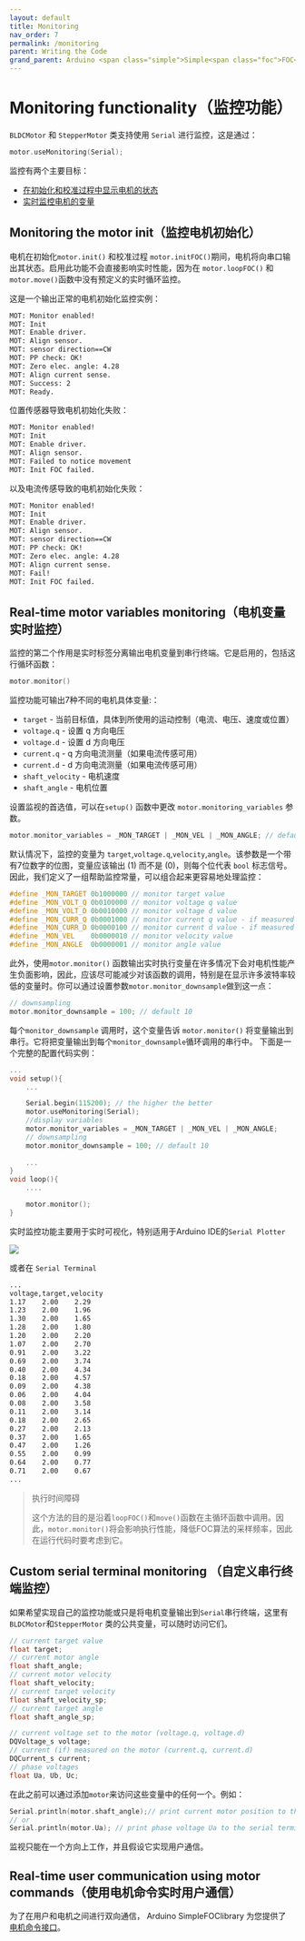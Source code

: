 ```yaml
---
layout: default
title: Monitoring
nav_order: 7
permalink: /monitoring
parent: Writing the Code
grand_parent: Arduino <span class="simple">Simple<span class="foc">FOC</span>library</span> 
---
```



# Monitoring functionality（监控功能）

 `BLDCMotor` 和 `StepperMotor` 类支持使用 `Serial` 进行监控，这是通过：

```cpp
motor.useMonitoring(Serial);
```

监控有两个主要目标：
- [在初始化和校准过程中显示电机的状态](#monitoring-the-motor-init) 
- [实时监控电机的变量](#real-time-motor-variables-monitoring)

## Monitoring the motor init（监控电机初始化）
电机在初始化`motor.init()` 和校准过程 `motor.initFOC()`期间，电机将向串口输出其状态。启用此功能不会直接影响实时性能，因为在 `motor.loopFOC()` 和`motor.move()`函数中没有预定义的实时循环监控。

这是一个输出正常的电机初始化监控实例：

```sh
MOT: Monitor enabled!
MOT: Init
MOT: Enable driver.
MOT: Align sensor.
MOT: sensor direction==CW
MOT: PP check: OK!
MOT: Zero elec. angle: 4.28
MOT: Align current sense.
MOT: Success: 2
MOT: Ready.
```

位置传感器导致电机初始化失败：
```sh
MOT: Monitor enabled!
MOT: Init
MOT: Enable driver.
MOT: Align sensor.
MOT: Failed to notice movement
MOT: Init FOC failed.
```

以及电流传感导致的电机初始化失败：
```sh
MOT: Monitor enabled!
MOT: Init
MOT: Enable driver.
MOT: Align sensor.
MOT: sensor direction==CW
MOT: PP check: OK!
MOT: Zero elec. angle: 4.28
MOT: Align current sense.
MOT: Fail!
MOT: Init FOC failed.
```

## Real-time motor variables monitoring（电机变量实时监控）

监控的第二个作用是实时标签分离输出电机变量到串行终端。它是启用的，包括这行循环函数：
```cpp
motor.monitor()
```

监控功能可输出7种不同的电机具体变量:：
- `target` - 当前目标值，具体到所使用的运动控制（电流、电压、速度或位置）
- `voltage.q` - 设置 q 方向电压
- `voltage.d` - 设置 d 方向电压
- `current.q` - q 方向电流测量（如果电流传感可用）
- `current.d` - d 方向电流测量（如果电流传感可用）
- `shaft_velocity` - 电机速度
- `shaft_angle` - 电机位置

设置监视的首选值，可以在`setup()` 函数中更改 `motor.monitoring_variables` 参数。

```cpp
motor.monitor_variables = _MON_TARGET | _MON_VEL | _MON_ANGLE; // default _MON_TARGET | _MON_VOLT_Q | _MON_VEL | _MON_ANGLE
```
默认情况下，监控的变量为 `target`,`voltage.q`,`velocity`,`angle`。该参数是一个带有7位数字的位图，变量应该输出 (1) 而不是 (0)，则每个位代表 `bool` 标志信号。因此，我们定义了一组帮助监控常量，可以组合起来更容易地处理监控：

```cpp
#define _MON_TARGET 0b1000000 // monitor target value
#define _MON_VOLT_Q 0b0100000 // monitor voltage q value
#define _MON_VOLT_D 0b0010000 // monitor voltage d value
#define _MON_CURR_Q 0b0001000 // monitor current q value - if measured
#define _MON_CURR_D 0b0000100 // monitor current d value - if measured
#define _MON_VEL    0b0000010 // monitor velocity value
#define _MON_ANGLE  0b0000001 // monitor angle value
```

此外，使用`motor.monitor()` 函数输出实时执行变量在许多情况下会对电机性能产生负面影响，因此，应该尽可能减少对该函数的调用，特别是在显示许多波特率较低的变量时。你可以通过设置参数`motor.monitor_downsample`做到这一点：

```cpp
// downsampling
motor.monitor_downsample = 100; // default 10
```
每个`monitor_downsample` 调用时，这个变量告诉 `motor.monitor()` 将变量输出到串行。它将把变量输出到每个`monitor_downsample`循环调用的串行中。
下面是一个完整的配置代码实例：

```cpp
...
void setup(){
    ...

    Serial.begin(115200); // the higher the better
    motor.useMonitoring(Serial);
    //display variables
    motor.monitor_variables = _MON_TARGET | _MON_VEL | _MON_ANGLE; 
    // downsampling
    motor.monitor_downsample = 100; // default 10
    
    ...
}
void loop(){
    ....

    motor.monitor();
}

```



实时监控功能主要用于实时可视化，特别适用于Arduino IDE的`Serial Plotter`

<img class="width60" src="extras/Images/plotter.jpg">

或者在 `Serial Terminal`
```sh
...
voltage,target,velocity
1.17	2.00	2.29
1.23	2.00	1.96
1.30	2.00	1.65
1.28	2.00	1.80
1.20	2.00	2.20
1.07	2.00	2.70
0.91	2.00	3.22
0.69	2.00	3.74
0.40	2.00	4.34
0.18	2.00	4.57
0.09	2.00	4.38
0.06	2.00	4.04
0.08	2.00	3.58
0.11	2.00	3.14
0.18	2.00	2.65
0.27	2.00	2.13
0.37	2.00	1.65
0.47	2.00	1.26
0.55	2.00	0.99
0.64	2.00	0.77
0.71	2.00	0.67
...
```

<blockquote class="warning"><p class="heading"> 执行时间障碍</p>
这个方法的目的是沿着<code class="highlighter-rouge">loopFOC()</code>和<code class="highlighter-rouge">move()</code>函数在主循环函数中调用。因此，<code class="highlighter-rouge">motor.monitor()</code>将会影响执行性能，降低FOC算法的采样频率，因此在运行代码时要考虑到它。  </blockquote>

## Custom serial terminal monitoring （自定义串行终端监控）

如果希望实现自己的监控功能或只是将电机变量输出到`Serial`串行终端，这里有`BLDCMotor`和`StepperMotor` 类的公共变量，可以随时访问它们。

```cpp
// current target value
float target;
// current motor angle
float shaft_angle;
// current motor velocity 
float shaft_velocity;
// current target velocity
float shaft_velocity_sp;
// current target angle
float shaft_angle_sp;

// current voltage set to the motor (voltage.q, voltage.d)
DQVoltage_s voltage;
// current (if) measured on the motor (current.q, current.d)
DQCurrent_s current;
// phase voltages 
float Ua, Ub, Uc;

```
在此之前可以通过添加`motor`来访问这些变量中的任何一个。例如：

```cpp
Serial.println(motor.shaft_angle);// print current motor position to the serial terminal
// or
Serial.println(motor.Ua); // print phase voltage Ua to the serial terminal
```

监视只能在一个方向上工作，并且假设它实现用户通信。

## Real-time user communication using motor commands（使用电机命令实时用户通信）

为了在用户和电机之间进行双向通信， Arduino <span class="simple">Simple<span class="foc">FOC</span>library</span>  为您提供了 [电机命令接口](communication)。